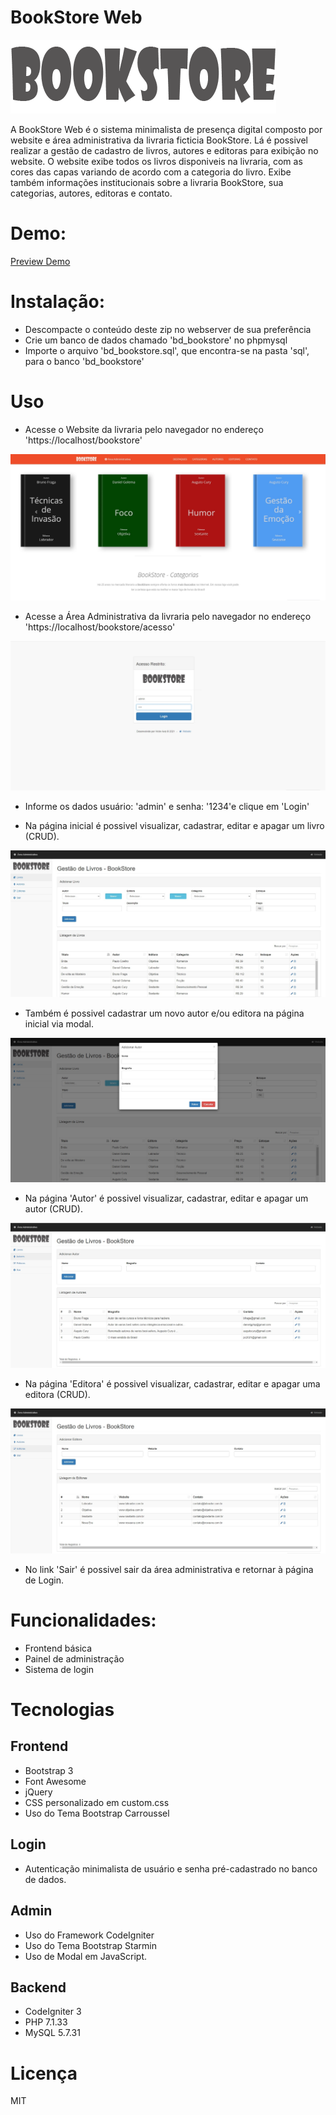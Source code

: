 # BookStore Web

![](/img/logo.png)

A BookStore Web é o sistema minimalista de presença digital composto por website e área administrativa da livraria ficticia BookStore. Lá é possivel realizar a gestão de cadastro de livros, autores e editoras para exibição no website. 
O website exibe todos os livros disponiveis na livraria, com as cores das capas variando de acordo com a categoria do livro. Exibe também informações institucionais sobre a livraria BookStore, sua categorias, autores, editoras e contato.

# Demo:
[Preview Demo](https://webbookstoreapp.000webhostapp.com/)

# Instalação:
- Descompacte o conteúdo deste zip no webserver de sua preferência
- Crie um banco de dados chamado 'bd_bookstore' no phpmysql
- Importe o arquivo 'bd_bookstore.sql', que encontra-se na pasta 'sql', para o banco 'bd_bookstore'

# Uso
- Acesse o Website da livraria pelo navegador no endereço 'https://localhost/bookstore'

![](/img/web.jpg)

- Acesse a Área Administrativa da livraria pelo navegador no endereço 'https://localhost/bookstore/acesso'

![](/img/login.jpg)

- Informe os dados usuário: 'admin' e senha: '1234'e clique em 'Login'

- Na página inicial é possivel visualizar, cadastrar, editar e apagar um livro (CRUD).

![](/img/livro.jpg)

- Também é possivel cadastrar um novo autor e/ou editora na página inicial via modal.

![](/img/modal.jpg)

- Na página 'Autor' é possivel visualizar, cadastrar, editar e apagar um autor (CRUD).

![](/img/autor.jpg)

- Na página 'Editora' é possivel visualizar, cadastrar, editar e apagar uma editora (CRUD).

![](/img/editora.jpg)

- No link 'Sair' é possivel sair da área administrativa e retornar à página de Login.

# Funcionalidades:
- Frontend básica
- Painel de administração
- Sistema de login

# Tecnologias

## Frontend

- Bootstrap 3
- Font Awesome
- jQuery
- CSS personalizado em custom.css
- Uso do Tema Bootstrap Carroussel

## Login

- Autenticação minimalista de usuário e senha pré-cadastrado no banco de dados.

## Admin

- Uso do Framework CodeIgniter
- Uso do Tema Bootstrap Starmin
- Uso de Modal em JavaScript.

## Backend

- CodeIgniter 3
- PHP 7.1.33
- MySQL 5.7.31

# Licença
MIT
